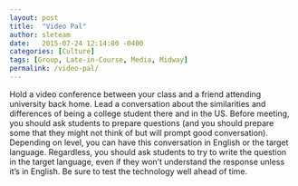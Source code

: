 ```yaml
---
layout: post
title:  "Video Pal"
author: sleteam
date:   2015-07-24 12:14:00 -0400
categories: [Culture]
tags: [Group, Late-in-Course, Media, Midway]
permalink: /video-pal/
---
```

Hold a video conference between your class and a friend attending university back home. Lead a conversation about the similarities and differences of being a college student there and in the US. Before meeting, you should ask students to prepare questions (and you should prepare some that they might not think of but will prompt good conversation). Depending on level, you can have this conversation in English or the target language. Regardless, you should ask students to try to write the question in the target language, even if they won’t understand the response unless it’s in English. Be sure to test the technology well ahead of time.